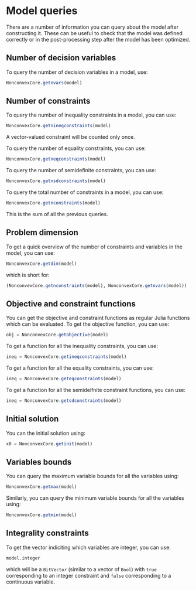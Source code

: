 # Model queries

There are a number of information you can query about the model after constructing it. These can be useful to check that the model was defined correctly or in the post-processing step after the model has been optimized.

## Number of decision variables

To query the number of decision variables in a model, use:
```julia
NonconvexCore.getnvars(model)
```

## Number of constraints

To query the number of inequality constraints in a model, you can use:
```julia
NonconvexCore.getnineqconstraints(model)
```
A vector-valued constraint will be counted only once.

To query the number of equality constraints, you can use:
```julia
NonconvexCore.getneqconstraints(model)
```

To query the number of semidefinite constraints, you can use:
```julia
NonconvexCore.getnsdconstraints(model)
```

To query the total number of constraints in a model, you can use:
```julia
NonconvexCore.getnconstraints(model)
```
This is the sum of all the previous queries.

## Problem dimension

To get a quick overview of the number of constraints and variables in the model, you can use:
```julia
NonconvexCore.getdim(model)
```
which is  short for:
```julia
(NonconvexCore.getnconstraints(model), NonconvexCore.getnvars(model))
```

## Objective and constraint functions

You can get the objective and constraint functions as regular Julia functions which can be evaluated. To get the objective function, you can use:
```julia
obj = NonconvexCore.getobjective(model)
```

To get a function for all the inequality constraints, you can use:
```julia
ineq = NonconvexCore.getineqconstraints(model)
```

To get a function for all the equality constraints, you can use:
```julia
ineq = NonconvexCore.geteqconstraints(model)
```

To get a function for all the semideifnite constraint functions, you can use:
```julia
ineq = NonconvexCore.getsdconstraints(model)
```

## Initial solution

You can the initial solution using:
```julia
x0 = NonconvexCore.getinit(model)
```

## Variables bounds

You can query the maximum variable bounds for all the variables using:
```julia
NonconvexCore.getmax(model)
```

Similarly, you can query the minimum variable bounds for all the variables using:
```julia
NonconvexCore.getmin(model)
```

## Integrality constraints

To get the vector indiciting which variables are integer, you can use:
```julia
model.integer
```
which will be a `BitVector` (similar to a vector of `Bool`) with `true` corresponding to an integer constraint and `false` corresponding to a continuous variable.
